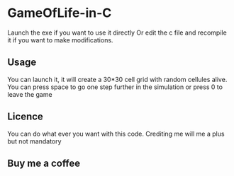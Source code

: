 # GameOfLife-in-C
Launch the exe if you want to use it directly
Or edit the c file and recompile it if you want to make modifications.

## Usage
You can launch it, it will create a 30*30 cell grid with random cellules alive.
You can press space to go one step further in the simulation or press 0 to leave the game

## Licence
You can do what ever you want with this code. 
Crediting me will me a plus but not mandatory

## Buy me a coffee
<div id="donate-button-container">
<div id="donate-button"></div>
<script src="https://www.paypalobjects.com/donate/sdk/donate-sdk.js" charset="UTF-8"></script>
<script>
PayPal.Donation.Button({
env:'production',
hosted_button_id:'DG7AYPYDWS6NQ',
image: {
src:'https://www.paypalobjects.com/en_US/i/btn/btn_donate_LG.gif',
alt:'Donate with PayPal button',
title:'PayPal - The safer, easier way to pay online!',
}
}).render('#donate-button');
</script>
</div>

